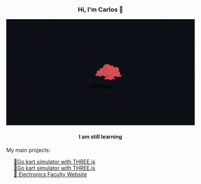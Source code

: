 
<p align="center">
  <h3 align="center">Hi, I'm Carlos  👋</h3>
    <img src="download.gif">
  <h4 align="center">I am still learning</h4>
  My main projects:
  <ul style="list-style-type: none; padding-left: 20px; text-align: start;">
    <li><a href="https://github.com/CarlosJimeEnez/otraDimension">🚀Go kart simulator with THREE.js</a></li>
    <li><a href="https://github.com/CarlosJimeEnez/go-kart-Next">🚀Go kart simulator with THREE.js</a></li>
    <li><a href="https://github.com/CarlosJimeEnez/Levitador">🤖 Electronics Faculty Website </a></li>
  </ul>
</p>

